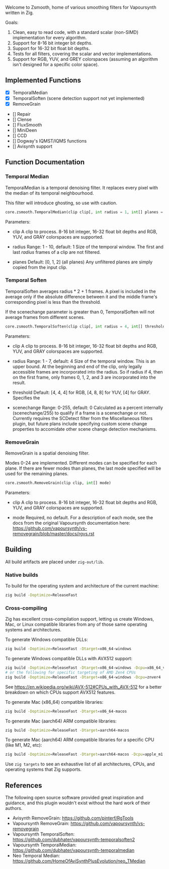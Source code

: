 Welcome to Zsmooth, home of various smoothing filters for Vapoursynth written in Zig.

Goals:
1. Clean, easy to read code, with a standard scalar (non-SIMD) implementation for every algorithm.
1. Support for 8-16 bit integer bit depths.
1. Support for 16-32 bit float bit depths.
1. Tests for all filters, covering the scalar and vector implementations.
1. Support for RGB, YUV, and GREY colorspaces (assuming an algorithm isn't designed for a specific color space).

## Implemented Functions
* [x] TemporalMedian
* [x] TemporalSoften (scene detection support not yet implemented)
* [x] RemoveGrain
* [] Repair
* [] Clense
* [] FluxSmooth
* [] MiniDeen
* [] CCD
* [] Dogway's IQMST/IQMS functions
* [] Avisynth support

## Function Documentation
### Temporal Median
TemporalMedian is a temporal denoising filter. It replaces every pixel with the median of its temporal neighbourhood.

This filter will introduce ghosting, so use with caution.

```py
core.zsmooth.TemporalMedian(clip clip[, int radius = 1, int[] planes = [0, 1, 2]])
```

Parameters:
* clip
  A clip to process. 8-16 bit integer, 16-32 float bit depths and RGB, YUV, and GRAY
  colorspaces are supported.

* radius
  Range: 1 - 10, default: 1
  Size of the temporal window.
  The first and last *radius* frames of a clip are not filtered.

* planes
  Default: [0, 1, 2] (all planes)
  Any unfiltered planes are simply copied from the input clip.

### Temporal Soften

TemporalSoften averages radius * 2 + 1 frames. 
A pixel is included in the average only if the absolute difference between
it and the middle frame's corresponding pixel is less than the threshold.

If the scenechange parameter is greater than 0, TemporalSoften will not average
frames from different scenes.

```py
core.zsmooth.TemporalSoften(clip clip[, int radius = 4, int[] threshold = [], int scenechange = 0])
```

Parameters:

* clip
  A clip to process. 8-16 bit integer, 16-32 float bit depths and RGB, YUV, and GRAY
  colorspaces are supported.

* radius
  Range: 1 - 7, default: 4
  Size of the temporal window. This is an upper bound. At the beginning and end of the clip,
  only legally accessible frames are incorporated into the radius. So if radius if 4, then on
  the first frame, only frames 0, 1, 2, and 3 are incorporated into the result.

* threshold 
  Default: [4, 4, 4] for RGB, [4, 8, 8] for YUV, [4] for GRAY.
  Specifies the 

* scenechange
  Range: 0-255, default: 0
  Calculated as a percent internally (scenechange/255) to qualify if a frame is a scenechange or not.
  Currently requires the SCDetect filter from the Miscellaneous filters plugin, but
  future plans include specifying custom scene change properties to accomidate other
  scene change detection mechanisms.

### RemoveGrain 

RemoveGrain is a spatial denoising filter.

Modes 0-24 are implemented. Different modes can be
specified for each plane. If there are fewer modes than planes, the last
mode specified will be used for the remaining planes.

```py
core.zsmooth.RemoveGrain(clip clip, int[] mode)
```

Parameters:
* clip
  A clip to process. 8-16 bit integer, 16-32 float bit depths and RGB, YUV, and GRAY
  colorspaces are supported.

* mode
  Required, no default.
  For a description of each mode, see the docs from the original Vapoursynth documentation here:
  https://github.com/vapoursynth/vs-removegrain/blob/master/docs/rgvs.rst

## Building
All build artifacts are placed under `zig-out/lib`.

### Native builds
To build for the operating system and architecture of the current machine:

```sh
zig build -Doptimize=ReleaseFast
```

### Cross-compiling
Zig has excellent cross-compilation support, letting us create Windows, Mac, or Linux compatible libraries from any of
those same operating systems and architectures.

To generate Windows compatible DLLs:

```sh
zig build -Doptimize=ReleaseFast -Dtarget=x86_64-windows
```

To generate Windows compatible DLLs with AVX512 support:

```sh
zig build -Doptimize=ReleaseFast -Dtarget=x86_64-windows -Dcpu=x86_64_v4
# or the following for specific targeting of AMD Zen4 CPUs
zig build -Doptimize=ReleaseFast -Dtarget=x86_64-windows -Dcpu=znver4
```

See https://en.wikipedia.org/wiki/AVX-512#CPUs_with_AVX-512 for a better breakdown on which CPUs support AVX512
features.

To generate Mac (x86_64) compatible libraries:

```sh
zig build -Doptimize=ReleaseFast -Dtarget=x86_64-macos
```

To generate Mac (aarch64) ARM compatible libraries:

```sh
zig build -Doptimize=ReleaseFast -Dtarget=aarch64-macos 
```

To generate Mac (aarch64) ARM compatible libraries for a specific CPU (like M1, M2, etc):

```sh
zig build -Doptimize=ReleaseFast -Dtarget=aarch64-macos -Dcpu=apple_m1
```

Use `zig targets` to see an exhaustive list of all architectures, CPUs, and operating systems that Zig supports.

## References
The following open source software provided great inspiration and guidance, and this plugin wouldn't exist
without the hard work of their authors.

* Avisynth RemoveGrain: https://github.com/pinterf/RgTools
* Vapoursynth RemoveGrain: https://github.com/vapoursynth/vs-removegrain
* Vapoursynth TemporalSoften: https://github.com/dubhater/vapoursynth-temporalsoften2
* Vapoursynth TemporalMedian: https://github.com/dubhater/vapoursynth-temporalmedian
* Neo Temporal Median: https://github.com/HomeOfAviSynthPlusEvolution/neo_TMedian
